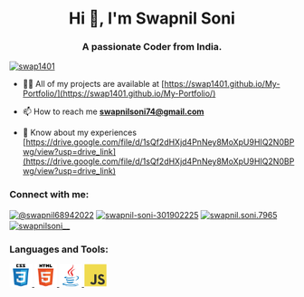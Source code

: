 <h1 align="center">Hi 👋, I'm Swapnil Soni</h1>
<h3 align="center">A passionate Coder from India.</h3>

<p align="left"> <a href="https://github.com/ryo-ma/github-profile-trophy"><img src="https://github-profile-trophy.vercel.app/?username=swap1401" alt="swap1401" /></a> </p>

- 👨‍💻 All of my projects are available at [https://swap1401.github.io/My-Portfolio/](https://swap1401.github.io/My-Portfolio/)

- 📫 How to reach me **swapnilsoni74@gmail.com**

- 📄 Know about my experiences [https://drive.google.com/file/d/1sQf2dHXjd4PnNey8MoXpU9HIQ2N0BPwg/view?usp=drive_link](https://drive.google.com/file/d/1sQf2dHXjd4PnNey8MoXpU9HIQ2N0BPwg/view?usp=drive_link)

<h3 align="left">Connect with me:</h3>
<p align="left">
<a href="https://twitter.com/@swapnil68942022" target="blank"><img align="center" src="https://raw.githubusercontent.com/rahuldkjain/github-profile-readme-generator/master/src/images/icons/Social/twitter.svg" alt="@swapnil68942022" height="30" width="40" /></a>
<a href="https://linkedin.com/in/swapnil-soni-301902225" target="blank"><img align="center" src="https://raw.githubusercontent.com/rahuldkjain/github-profile-readme-generator/master/src/images/icons/Social/linked-in-alt.svg" alt="swapnil-soni-301902225" height="30" width="40" /></a>
<a href="https://fb.com/swapnil.soni.7965" target="blank"><img align="center" src="https://raw.githubusercontent.com/rahuldkjain/github-profile-readme-generator/master/src/images/icons/Social/facebook.svg" alt="swapnil.soni.7965" height="30" width="40" /></a>
<a href="https://instagram.com/swapnilsoni__" target="blank"><img align="center" src="https://raw.githubusercontent.com/rahuldkjain/github-profile-readme-generator/master/src/images/icons/Social/instagram.svg" alt="swapnilsoni__" height="30" width="40" /></a>
</p>

<h3 align="left">Languages and Tools:</h3>
<p align="left"> <a href="https://www.w3schools.com/css/" target="_blank" rel="noreferrer"> <img src="https://raw.githubusercontent.com/devicons/devicon/master/icons/css3/css3-original-wordmark.svg" alt="css3" width="40" height="40"/> </a> <a href="https://www.w3.org/html/" target="_blank" rel="noreferrer"> <img src="https://raw.githubusercontent.com/devicons/devicon/master/icons/html5/html5-original-wordmark.svg" alt="html5" width="40" height="40"/> </a> <a href="https://www.java.com" target="_blank" rel="noreferrer"> <img src="https://raw.githubusercontent.com/devicons/devicon/master/icons/java/java-original.svg" alt="java" width="40" height="40"/> </a> <a href="https://developer.mozilla.org/en-US/docs/Web/JavaScript" target="_blank" rel="noreferrer"> <img src="https://raw.githubusercontent.com/devicons/devicon/master/icons/javascript/javascript-original.svg" alt="javascript" width="40" height="40"/> </a> </p>
